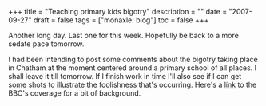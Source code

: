 +++
title = "Teaching primary kids bigotry"
description = ""
date = "2007-09-27"
draft = false
tags = ["monaxle: blog"]
toc = false
+++

Another long day. Last one for this week. Hopefully be back to a more sedate pace tomorrow.

I had been intending to post some comments about the bigotry taking place in Chatham at the moment centered around a primary school of all places. I shall leave it till tomorrow. If I finish work in time I'll also see if I can get some shots to illustrate the foolishness that's occurring. Here's a [link](http://news.bbc.co.uk/1/hi/england/kent/7016695.stm) to the BBC's coverage for a bit of background.